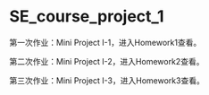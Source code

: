 # SE_course_project_1

第一次作业：Mini Project I-1，进入Homework1查看。

第二次作业：Mini Project I-2，进入Homework2查看。

第三次作业：Mini Project I-3，进入Homework3查看。
